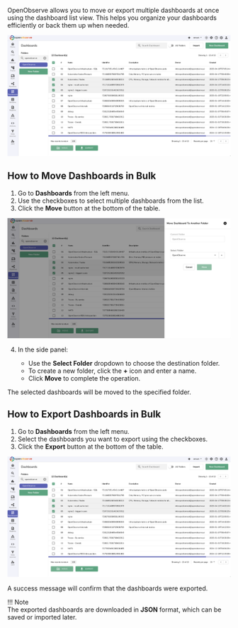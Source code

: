OpenObserve allows you to move or export multiple dashboards at once using the dashboard list view. This helps you organize your dashboards efficiently or back them up when needed.  

![Move dashboards in bulk](../../images/dashboard-bulk-move.png)

## How to Move Dashboards in Bulk

1. Go to **Dashboards** from the left menu.  
2. Use the checkboxes to select multiple dashboards from the list.  
3. Click the **Move** button at the bottom of the table.

![Select folder to move dashboards in bulk](../../images/dashboard-bulk-move-select-folder.png)

4. In the side panel:

    - Use the **Select Folder** dropdown to choose the destination folder.  
    - To create a new folder, click the **+** icon and enter a name.  
    - Click **Move** to complete the operation.

The selected dashboards will be moved to the specified folder.

## How to Export Dashboards in Bulk

1. Go to **Dashboards** from the left menu.  
2. Select the dashboards you want to export using the checkboxes.  
3. Click the **Export** button at the bottom of the table.


![Export dashboards in bulk](../../images/dashboard-bulk-move.png) 

A success message will confirm that the dashboards were exported.

!!! Note  
    The exported dashboards are downloaded in **JSON** format, which can be saved or imported later.